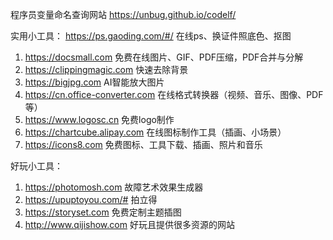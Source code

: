 程序员变量命名查询网站
https://unbug.github.io/codelf/

实用小工具：
https://ps.gaoding.com/#/   在线ps、换证件照底色、抠图
1. https://docsmall.com
免费在线图片、GIF、PDF压缩，PDF合并与分解
2. https://clippingmagic.com
快速去除背景
3. https://bigjpg.com
AI智能放大图片
4. https://cn.office-converter.com
在线格式转换器（视频、音乐、图像、PDF等）
5. https://www.logosc.cn
免费logo制作
6. https://chartcube.alipay.com
在线图标制作工具（插画、小场景）
7. https://icons8.com
免费图标、工具下载、插画、照片和音乐



好玩小工具：
1. https://photomosh.com
故障艺术效果生成器
2. https://upuptoyou.com/#
拍立得
3. https://storyset.com
免费定制主题插图
4. http://www.qijishow.com
好玩且提供很多资源的网站
